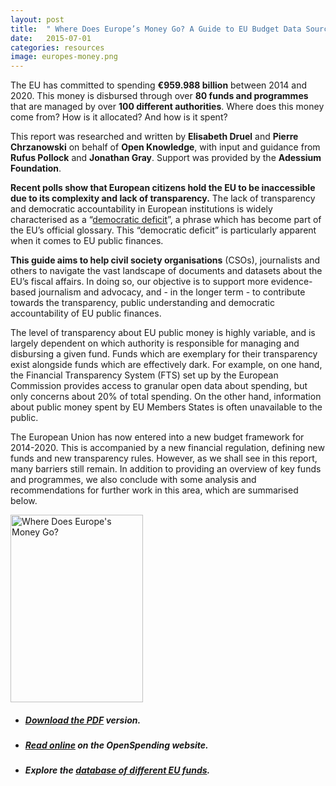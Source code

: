 ```yaml
---
layout: post
title:  " Where Does Europe’s Money Go? A Guide to EU Budget Data Sources "
date:   2015-07-01
categories: resources
image: europes-money.png
---
```

The EU has committed to spending **€959.988 billion** between 2014 and 2020. This money is disbursed through over **80 funds and programmes** that are managed by over **100 different authorities**. Where does this money come from? How is it allocated? And how is it spent?

This report was researched and written by **Elisabeth Druel** and **Pierre Chrzanowski** on behalf of **Open Knowledge**, with input and guidance from **Rufus Pollock** and **Jonathan Gray**. Support was provided by the **Adessium Foundation**.

**Recent polls show that European citizens hold the EU to be inaccessible due to its complexity and lack of transparency.** The lack of transparency and democratic accountability in European institutions is widely characterised as a “[democratic deficit](http://europa.eu/legislation_summaries/glossary/democratic_deficit_en.htm)”, a phrase which has become part of the EU’s official glossary. This “democratic deficit” is particularly apparent when it comes to EU public finances.

**This guide aims to help civil society organisations** (CSOs), journalists and others to navigate the vast landscape of documents and datasets about the EU’s fiscal affairs. In doing so, our objective is to support more evidence-based journalism and advocacy, and - in the longer term - to contribute towards the transparency, public understanding and democratic accountability of EU public finances.

The level of transparency about EU public money is highly variable, and is largely dependent on which authority is responsible for managing and disbursing a given fund. Funds which are exemplary for their transparency exist alongside funds which are effectively dark. For example, on one hand, the Financial Transparency System (FTS) set up by the European Commission provides access to granular open data about spending, but only concerns about 20% of total spending. On the other hand, information about public money spent by EU Members States is often unavailable to the public.

The European Union has now entered into a new budget framework for 2014-2020. This is accompanied by a new financial regulation, defining new funds and new transparency rules. However, as we shall see in this report, many barriers still remain. In addition to providing an overview of key funds and programmes, we also conclude with some analysis and recommendations for further work in this area, which are summarised below.

<tbody><tr style="border: none"><td style="border: none">
<a href="http://community.openspending.org/resources/eu/pdf/WhereDoesEuropesMoneyGo.pdf" target="_blank"><img src="http://blog.okfn.org/files/2015/07/Screen-Shot-2015-07-01-at-15.25.37-212x300.png" alt="Where Does Europe's Money Go?" width="212" height="300"></a></td>
<td style="vertical-align:middle; border:none;">
<ul>
<li><h5><a target="_blank" href="http://community.openspending.org/resources/eu/pdf/WhereDoesEuropesMoneyGo.pdf">Download the PDF</a> version.</h5></li>
<li><h5><a target="_blank" href="http://community.openspending.org/resources/eu/">Read online</a> on the OpenSpending website.</h5></li>

<li><h5>Explore the <a href="http://community.openspending.org/resources/eu/funds/" target="_blank">database of different EU funds</a>.</h5></li>
</ul></td></tr></tbody>
